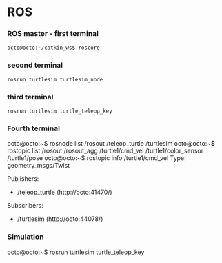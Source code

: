 # ROS
###  ROS master - first terminal
    octo@octo:~/catkin_ws$ roscore
### second terminal
    rosrun turtlesim turtlesim_node
### third terminal
    rosrun turtlesim turtle_teleop_key
### Fourth terminal
octo@octo:~$ rosnode list
/rosout
/teleop_turtle
/turtlesim
octo@octo:~$ rostopic list
/rosout
/rosout_agg
/turtle1/cmd_vel
/turtle1/color_sensor
/turtle1/pose
octo@octo:~$ rostopic info /turtle1/cmd_vel 
Type: geometry_msgs/Twist

Publishers: 
 * /teleop_turtle (http://octo:41470/)

Subscribers: 
 * /turtlesim (http://octo:44078/)

### Simulation
octo@octo:~$ rosrun turtlesim turtle_teleop_key
